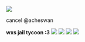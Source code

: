 ![](https://media.discordapp.net/attachments/1207400681678311458/1210231141878202378/image.png?ex=65e9ce95&is=65d75995&hm=1fb68838eb2831828075b59c7563bdd84ec00d613c1668c06fe37d9e4420cbec&=&format=webp&quality=lossless&width=317&height=385)


cancel @acheswan


**wxs jail tycoon :3**
![](https://media.discordapp.net/attachments/1207400681678311458/1210647038338007080/image.png?ex=65eb51ea&is=65d8dcea&hm=7b986a87c8dda67c675b9d358bdcf79abb452e951e4de97b339f4db5b521d474&=&format=webp&quality=lossless&width=487&height=591) ![](https://media.discordapp.net/attachments/1207400681678311458/1210648441991204964/image.png?ex=65eb5339&is=65d8de39&hm=9aec6077a1ff71864055873bde3c55cabef8f9358e7404ef60246136b7b8c521&=&format=webp&quality=lossless&width=383&height=393) ![](https://media.discordapp.net/attachments/1207400681678311458/1210649568077807719/image.png?ex=65eb5445&is=65d8df45&hm=7cf3c3086d6d0686cf738398590efeb3d682242d7a5649438961072a268d5aa6&=&format=webp&quality=lossless&width=864&height=579) ![](https://media.discordapp.net/attachments/1207400681678311458/1210650422398681158/image.png?ex=65eb5511&is=65d8e011&hm=3d534b4532996f249b720d49a711025e0f15355850d42cc6a3c6b5a665685689&=&format=webp&quality=lossless&width=135&height=249)
